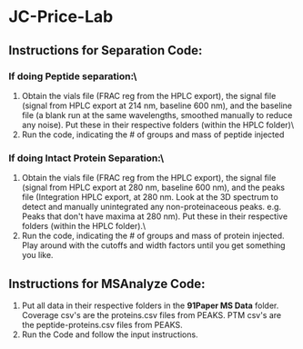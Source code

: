 # JC-Price-Lab
## Instructions for Separation Code:
### If doing Peptide separation:\
1. Obtain the vials file (FRAC reg from the HPLC export), the signal file (signal from HPLC export at 214 nm, baseline 600 nm), and the baseline file (a blank run at the same wavelengths, smoothed manually to reduce any noise). Put these in their respective folders (within the HPLC folder)\
2. Run the code, indicating the # of groups and mass of peptide injected

### If doing Intact Protein Separation:\
1. Obtain the vials file (FRAC reg from the HPLC export), the signal file (signal from HPLC export at 280 nm, baseline 600 nm), and the peaks file (Integration HPLC export, at 280 nm. Look at the 3D spectrum to detect and manually unintegrated any non-proteinaceous peaks. e.g. Peaks that don't have maxima at 280 nm). Put these in their respective folders (within the HPLC folder).\
2. Run the code, indicating the # of groups and mass of protein injected. Play around with the cutoffs and width factors until you get something you like.

## Instructions for MSAnalyze Code:
1. Put all data in their respective folders in the **91Paper MS Data** folder. Coverage csv's are the proteins.csv files from PEAKS. PTM csv's are the peptide-proteins.csv files from PEAKS.
2. Run the Code and follow the input instructions.
